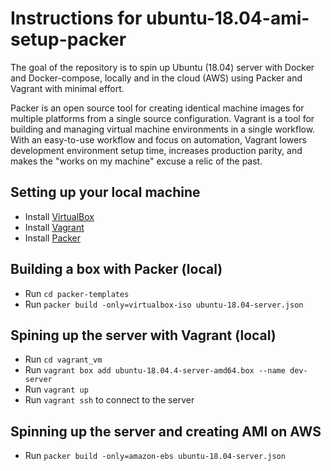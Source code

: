 Instructions for ubuntu-18.04-ami-setup-packer
==============================================

The goal of the repository is to spin up Ubuntu (18.04) server with Docker and Docker-compose, locally and in the cloud (AWS) using Packer and Vagrant with minimal effort. 


Packer is an open source tool for creating identical machine images for multiple platforms from a single source configuration. Vagrant is a tool for building and managing virtual machine environments in a single workflow. With an easy-to-use workflow and focus on automation, Vagrant lowers development environment setup time, increases production parity, and makes the "works on my machine" excuse a relic of the past.


## Setting up your local machine

* Install [VirtualBox](https://www.virtualbox.org/wiki/Downloads)
* Install [Vagrant](https://www.vagrantup.com/downloads.html)
* Install [Packer](https://www.packer.io/downloads.html)


## Building a box with Packer (local)

* Run `cd packer-templates`
* Run `packer build -only=virtualbox-iso ubuntu-18.04-server.json`

## Spining up the server with Vagrant (local)
* Run `cd vagrant_vm`
* Run `vagrant box add ubuntu-18.04.4-server-amd64.box --name dev-server`
* Run `vagrant up`
* Run `vagrant ssh` to connect to the server


## Spinning up the server and creating AMI on AWS

* Run `packer build -only=amazon-ebs ubuntu-18.04-server.json`

